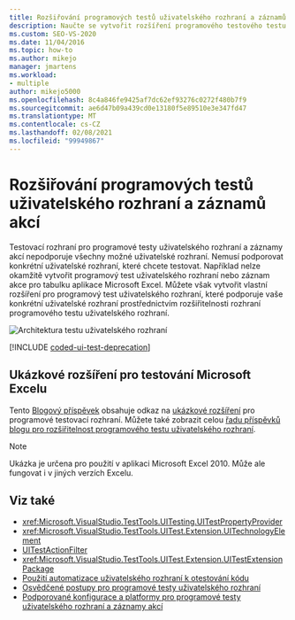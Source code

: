 ```yaml
---
title: Rozšiřování programových testů uživatelského rozhraní a záznamů akcí
description: Naučte se vytvořit rozšíření programového testového testu uživatelského rozhraní pro konkrétní uživatelské rozhraní díky využití rozšiřitelnosti rozhraní programového testu uživatelského rozhraní.
ms.custom: SEO-VS-2020
ms.date: 11/04/2016
ms.topic: how-to
ms.author: mikejo
manager: jmartens
ms.workload:
- multiple
author: mikejo5000
ms.openlocfilehash: 8c4a846fe9425af7dc62ef93276c0272f480b7f9
ms.sourcegitcommit: ae6d47b09a439cd0e13180f5e89510e3e347fd47
ms.translationtype: MT
ms.contentlocale: cs-CZ
ms.lasthandoff: 02/08/2021
ms.locfileid: "99949867"
---
```

# <a name="extend-coded-ui-tests-and-action-recordings"></a>Rozšiřování programových testů uživatelského rozhraní a záznamů akcí

Testovací rozhraní pro programové testy uživatelského rozhraní a záznamy akcí nepodporuje všechny možné uživatelské rozhraní. Nemusí podporovat konkrétní uživatelské rozhraní, které chcete testovat. Například nelze okamžitě vytvořit programový test uživatelského rozhraní nebo záznam akce pro tabulku aplikace Microsoft Excel. Můžete však vytvořit vlastní rozšíření pro programový test uživatelského rozhraní, které podporuje vaše konkrétní uživatelské rozhraní prostřednictvím rozšiřitelnosti rozhraní programového testu uživatelského rozhraní.

![Architektura testu uživatelského rozhraní](../test/media/ui_testarch.png)

[!INCLUDE [coded-ui-test-deprecation](includes/coded-ui-test-deprecation.md)]

## <a name="sample-extension-to-test-microsoft-excel"></a>Ukázkové rozšíření pro testování Microsoft Excelu

Tento [Blogový příspěvek](/archive/blogs/gautamg/3-introducing-sample-excel-extension) obsahuje odkaz na [ukázkové rozšíření](https://msdnshared.blob.core.windows.net/media/MSDNBlogsFS/prod.evol.blogs.msdn.com/CommunityServer.Components.PostAttachments/00/09/94/38/24/ExcelPluginSample.zip) pro programové testovací rozhraní. Můžete také zobrazit celou [řadu příspěvků blogu pro rozšiřitelnost programového testu uživatelského rozhraní](/archive/blogs/gautamg/series-on-coded-ui-test-extensibility).

> [!NOTE]
> Ukázka je určena pro použití v aplikaci Microsoft Excel 2010. Může ale fungovat i v jiných verzích Excelu.

## <a name="see-also"></a>Viz také

- <xref:Microsoft.VisualStudio.TestTools.UITesting.UITestPropertyProvider>
- <xref:Microsoft.VisualStudio.TestTools.UITest.Extension.UITechnologyElement>
- [UITestActionFilter](/previous-versions/visualstudio/visual-studio-2012/dd985757(v=vs.110))
- <xref:Microsoft.VisualStudio.TestTools.UITest.Extension.UITestExtensionPackage>
- [Použití automatizace uživatelského rozhraní k otestování kódu](../test/use-ui-automation-to-test-your-code.md)
- [Osvědčené postupy pro programové testy uživatelského rozhraní](../test/best-practices-for-coded-ui-tests.md)
- [Podporované konfigurace a platformy pro programové testy uživatelského rozhraní a záznamy akcí](../test/supported-configurations-and-platforms-for-coded-ui-tests-and-action-recordings.md)